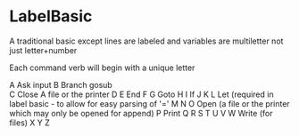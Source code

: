 # LabelBasic
A traditional basic except lines are labeled and variables are multiletter not just letter+number

Each command verb will begin with a unique letter

A Ask     input
B Branch  gosub  
C Close   A file or the printer
D
E End
F
G Goto
H
I If 
J
K
L Let   (required in label basic - to allow for easy parsing of '=' 
M
N
O Open  (a file or the printer which may only be opened for append)
P Print
Q
R
S
T
U
V
W Write (for files)
X
Y
Z
